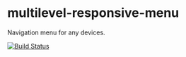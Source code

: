 # multilevel-responsive-menu
Navigation menu for any devices.

[![Build Status](https://travis-ci.org/IonutC/multilevel-responsive-menu.svg?branch=master)](https://travis-ci.org/IonutC/multilevel-responsive-menu)
